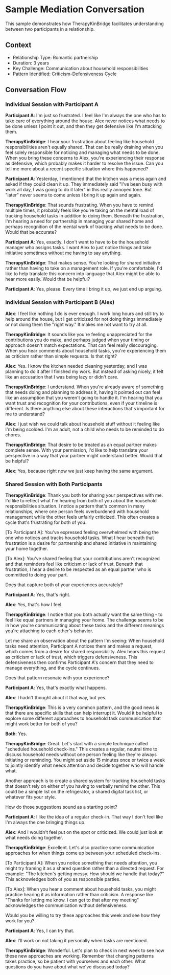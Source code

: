 # Sample Mediation Conversation

This sample demonstrates how TherapyKinBridge facilitates understanding between two participants in a relationship.

## Context
- Relationship Type: Romantic partnership
- Duration: 3 years
- Key Challenge: Communication about household responsibilities
- Pattern Identified: Criticism-Defensiveness Cycle

## Conversation Flow

### Individual Session with Participant A

**Participant A**: I'm just so frustrated. I feel like I'm always the one who has to take care of everything around the house. Alex never notices what needs to be done unless I point it out, and then they get defensive like I'm attacking them.

**TherapyKinBridge**: I hear your frustration about feeling like household responsibilities aren't equally shared. That can be really draining when you feel solely responsible for noticing and managing what needs to be done. When you bring these concerns to Alex, you're experiencing their response as defensive, which probably makes it harder to resolve the issue. Can you tell me more about a recent specific situation where this happened?

**Participant A**: Yesterday, I mentioned that the kitchen was a mess again and asked if they could clean it up. They immediately said "I've been busy with work all day, I was going to do it later" in this really annoyed tone. But "later" never seems to come unless I bring it up again and again.

**TherapyKinBridge**: That sounds frustrating. When you have to remind multiple times, it probably feels like you're taking on the mental load of tracking household tasks in addition to doing them. Beneath the frustration, I'm hearing a need for partnership in managing your shared home and perhaps recognition of the mental work of tracking what needs to be done. Would that be accurate?

**Participant A**: Yes, exactly. I don't want to have to be the household manager who assigns tasks. I want Alex to just notice things and take initiative sometimes without me having to say anything.

**TherapyKinBridge**: That makes sense. You're looking for shared initiative rather than having to take on a management role. If you're comfortable, I'd like to help translate this concern into language that Alex might be able to hear more easily. Would that be helpful?

**Participant A**: Yes, please. Every time I bring it up, we just end up arguing.

### Individual Session with Participant B (Alex)

**Alex**: I feel like nothing I do is ever enough. I work long hours and still try to help around the house, but I get criticized for not doing things immediately or not doing them the "right way." It makes me not want to try at all.

**TherapyKinBridge**: It sounds like you're feeling unappreciated for the contributions you do make, and perhaps judged when your timing or approach doesn't match expectations. That can feel really discouraging. When you hear comments about household tasks, you're experiencing them as criticism rather than simple requests. Is that right?

**Alex**: Yes. I know the kitchen needed cleaning yesterday, and I was planning to do it after I finished my work. But instead of asking nicely, it felt like an accusation that I was being lazy or didn't care.

**TherapyKinBridge**: I understand. When you're already aware of something that needs doing and planning to address it, having it pointed out can feel like an assumption that you weren't going to handle it. I'm hearing that you want trust and recognition for your contributions, even if your timeline is different. Is there anything else about these interactions that's important for me to understand?

**Alex**: I just wish we could talk about household stuff without it feeling like I'm being scolded. I'm an adult, not a child who needs to be reminded to do chores.

**TherapyKinBridge**: That desire to be treated as an equal partner makes complete sense. With your permission, I'd like to help translate your perspective in a way that your partner might understand better. Would that be helpful?

**Alex**: Yes, because right now we just keep having the same argument.

### Shared Session with Both Participants

**TherapyKinBridge**: Thank you both for sharing your perspectives with me. I'd like to reflect what I'm hearing from both of you about the household responsibilities situation. I notice a pattern that's common in many relationships, where one person feels overburdened with household management while the other feels unfairly criticized. This often creates a cycle that's frustrating for both of you.

[To Participant A]: You've expressed feeling overwhelmed with being the one who notices and tracks household tasks. What I hear beneath that frustration is a desire for partnership and shared initiative in maintaining your home together.

[To Alex]: You've shared feeling that your contributions aren't recognized and that reminders feel like criticism or lack of trust. Beneath that frustration, I hear a desire to be respected as an equal partner who is committed to doing your part.

Does that capture both of your experiences accurately?

**Participant A**: Yes, that's right.

**Alex**: Yes, that's how I feel.

**TherapyKinBridge**: I notice that you both actually want the same thing - to feel like equal partners in managing your home. The challenge seems to be in how you're communicating about these tasks and the different meanings you're attaching to each other's behavior.

Let me share an observation about the pattern I'm seeing: When household tasks need attention, Participant A notices them and makes a request, which comes from a desire for shared responsibility. Alex hears this request as criticism or lack of trust, which triggers defensiveness. This defensiveness then confirms Participant A's concern that they need to manage everything, and the cycle continues.

Does that pattern resonate with your experience?

**Participant A**: Yes, that's exactly what happens.

**Alex**: I hadn't thought about it that way, but yes.

**TherapyKinBridge**: This is a very common pattern, and the good news is that there are specific skills that can help interrupt it. Would it be helpful to explore some different approaches to household task communication that might work better for both of you?

**Both**: Yes.

**TherapyKinBridge**: Great. Let's start with a simple technique called "scheduled household check-ins." This creates a regular, neutral time to discuss household needs without one person feeling like they're always initiating or reminding. You might set aside 15 minutes once or twice a week to jointly identify what needs attention and decide together who will handle what.

Another approach is to create a shared system for tracking household tasks that doesn't rely on either of you having to verbally remind the other. This could be a simple list on the refrigerator, a shared digital task list, or whatever fits your style.

How do those suggestions sound as a starting point?

**Participant A**: I like the idea of a regular check-in. That way I don't feel like I'm always the one bringing things up.

**Alex**: And I wouldn't feel put on the spot or criticized. We could just look at what needs doing together.

**TherapyKinBridge**: Excellent. Let's also practice some communication approaches for when things come up between your scheduled check-ins. 

[To Participant A]: When you notice something that needs attention, you might try framing it as a shared question rather than a directed request. For example: "The kitchen's getting messy. How should we handle that today?" This acknowledges both of you as responsible parties.

[To Alex]: When you hear a comment about household tasks, you might practice hearing it as information rather than criticism. A response like "Thanks for letting me know. I can get to that after my meeting" acknowledges the communication without defensiveness.

Would you be willing to try these approaches this week and see how they work for you?

**Participant A**: Yes, I can try that.

**Alex**: I'll work on not taking it personally when tasks are mentioned.

**TherapyKinBridge**: Wonderful. Let's plan to check in next week to see how these new approaches are working. Remember that changing patterns takes practice, so be patient with yourselves and each other. What questions do you have about what we've discussed today?
